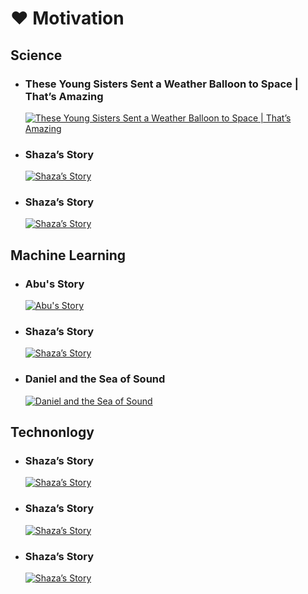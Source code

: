 # ❤ Motivation

## Science
- ### These Young Sisters Sent a Weather Balloon to Space | That’s Amazing
  [![These Young Sisters Sent a Weather Balloon to Space | That’s Amazing](http://img.youtube.com/vi/QQkEkmaoMls/0.jpg)](http://www.youtube.com/watch?v=QQkEkmaoMls "These Young Sisters Sent a Weather Balloon to Space | That’s Amazing")
- ### Shaza’s Story
  [![Shaza’s Story](http://img.youtube.com/vi/rbZ4aLq4-Lg/0.jpg)](http://www.youtube.com/watch?v=rbZ4aLq4-Lg "Shaza’s Story")
- ### Shaza’s Story
  [![Shaza’s Story](http://img.youtube.com/vi/rbZ4aLq4-Lg/0.jpg)](http://www.youtube.com/watch?v=rbZ4aLq4-Lg "Shaza’s Story")

## Machine Learning
- ### Abu's Story
  [![Abu's Story](http://img.youtube.com/vi/El4OCwR6qxo/0.jpg)](http://www.youtube.com/watch?v=El4OCwR6qxo "Abu's Story")
- ### Shaza’s Story
  [![Shaza’s Story](http://img.youtube.com/vi/rbZ4aLq4-Lg/0.jpg)](http://www.youtube.com/watch?v=rbZ4aLq4-Lg "Shaza’s Story")
- ### Daniel and the Sea of Sound
  [![Daniel and the Sea of Sound](http://img.youtube.com/vi/GyCv_S42Tak/0.jpg)](http://www.youtube.com/watch?v=GyCv_S42Tak "Daniel and the Sea of Sound")


## Technonlogy
- ### Shaza’s Story
  [![Shaza’s Story](http://img.youtube.com/vi/rbZ4aLq4-Lg/0.jpg)](http://www.youtube.com/watch?v=rbZ4aLq4-Lg "Shaza’s Story")
- ### Shaza’s Story
  [![Shaza’s Story](http://img.youtube.com/vi/rbZ4aLq4-Lg/0.jpg)](http://www.youtube.com/watch?v=rbZ4aLq4-Lg "Shaza’s Story")
- ### Shaza’s Story
  [![Shaza’s Story](http://img.youtube.com/vi/rbZ4aLq4-Lg/0.jpg)](http://www.youtube.com/watch?v=rbZ4aLq4-Lg "Shaza’s Story")
